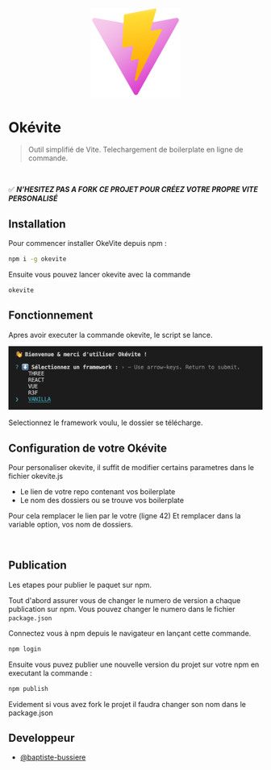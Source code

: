 <p align="center">
  <a href="https://okan3d.com/" target="_blank" rel="noopener noreferrer">
    <img width="180" src="./sources/logo.svg" alt="Vite logo">
  </a>
</p>

# Okévite
> Outil simplifié de Vite. Telechargement de boilerplate en ligne de commande.

<br>

✅ ***N'HESITEZ PAS A FORK CE PROJET POUR CRÉEZ VOTRE PROPRE VITE PERSONALISÉ***
<br>

## Installation 

Pour commencer installer OkeVite depuis npm :

```bash
npm i -g okevite 
```
Ensuite vous pouvez lancer okevite avec la commande 

```bash
okevite
```

## Fonctionnement 
 
Apres avoir executer la commande okevite, le script se lance.

<p align="center">
    <img width="1800" src="./sources/okevite.png" alt="Vite logo">
</p>

Selectionnez le framework voulu, le dossier se télécharge.

## Configuration de votre Okévite

Pour personaliser okevite, il suffit de modifier certains parametres dans le fichier okevite.js

-  Le lien de votre repo contenant vos boilerplate
-  Le nom des dossiers ou se trouve vos boilerplate 

Pour cela remplacer le lien par le votre (ligne 42)
Et remplacer dans la variable option, vos nom de dossiers.

<br>

## Publication 

Les etapes pour publier le paquet sur npm.

Tout d'abord assurer vous de changer le numero de version a chaque publication sur npm. Vous pouvez changer le numero dans le fichier ```package.json``` 

Connectez vous à npm depuis le navigateur en lançant cette commande.

```bash
npm login
```
Ensuite vous puvez publier une nouvelle version du projet sur votre npm en executant la commande : 

```bash
npm publish
```

Evidement si vous avez fork le projet il faudra changer son nom dans le package.json 

## Developpeur

- [@baptiste-bussiere](https://github.com/baptiste-bussiere)


